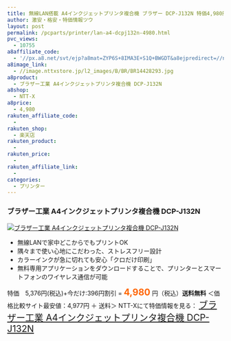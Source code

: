 ```yaml
---
title: 無線LAN搭載 A4インクジェットプリンタ複合機 ブラザー DCP-J132N 特価4,980円！送料無料！
author: 激安・格安・特価情報ツウ
layout: post
permalink: /pcparts/printer/lan-a4-dcpj132n-4980.html
pvc_views:
  - 10755
a8affiliate_code:
  - '//px.a8.net/svt/ejp?a8mat=ZYP6S+8IMA3E+S1Q+BWGDT&a8ejpredirect=//nttxstore.jp/_II_BR14428293'
a8image_link:
  - //image.nttxstore.jp/l2_images/B/BR/BR14428293.jpg
a8product:
  - ブラザー工業 A4インクジェットプリンタ複合機 DCP-J132N
a8shop:
  - NTT-X
a8price:
  - 4,980
rakuten_affiliate_code:
  -
rakuten_shop:
  - 楽天店
rakuten_product:
  -
rakuten_price:
  -
rakuten_affiliate_link:
  -
categories:
  - プリンター
---
```

### ブラザー工業 A4インクジェットプリンタ複合機 DCP-J132N

<div class="img-bg2 img_L">
  <a title="ブラザー工業 A4インクジェットプリンタ複合機 DCP-J132N" href="//px.a8.net/svt/ejp?a8mat=ZYP6S+8IMA3E+S1Q+BWGDT&a8ejpredirect=//nttxstore.jp/_II_BR14428293" target="_blank"><img src="//i0.wp.com/image.nttxstore.jp/l2_images/B/BR/BR14428293.jpg?resize=120%2C120" border="0" alt="ブラザー工業 A4インクジェットプリンタ複合機 DCP-J132N" style="border: 0pt none;" data-recalc-dims="1" /></a>
</div>

<!--more-->

  * 無線LANで家中どこからでもプリントOK
  * 隅々まで使い心地にこだわった、ストレスフリー設計
  * カラーインクが急に切れても安心「クロだけ印刷」
  * 無料専用アプリケーションをダウンロードすることで、プリンターとスマートフォンのワイヤレス通信が可能

特価　5,376円(税込)+今だけ:396円割引 = <span style="color: #ff6600; font-size: 150%;"><strong>4,980</strong></span> 円（税込）**送料無料** ＜価格比較サイト最安値：4,977円 ＋ 送料＞
NTT-Xにて特価情報を見る： <span style="font-size: 150%;"><a href="//px.a8.net/svt/ejp?a8mat=ZYP6S+8IMA3E+S1Q+BWGDT&a8ejpredirect=//nttxstore.jp/_II_BR14428293" target="_blank">ブラザー工業 A4インクジェットプリンタ複合機 DCP-J132N</a></span>